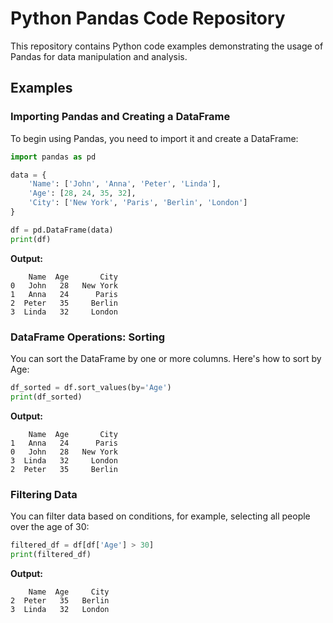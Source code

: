 
# Python Pandas Code Repository

This repository contains Python code examples demonstrating the usage of Pandas for data manipulation and analysis.

## Examples

### Importing Pandas and Creating a DataFrame

To begin using Pandas, you need to import it and create a DataFrame:

```python
import pandas as pd

data = {
    'Name': ['John', 'Anna', 'Peter', 'Linda'],
    'Age': [28, 24, 35, 32],
    'City': ['New York', 'Paris', 'Berlin', 'London']
}

df = pd.DataFrame(data)
print(df)
```

**Output:**
```
    Name  Age       City
0   John   28   New York
1   Anna   24      Paris
2  Peter   35     Berlin
3  Linda   32     London
```

### DataFrame Operations: Sorting

You can sort the DataFrame by one or more columns. Here's how to sort by Age:

```python
df_sorted = df.sort_values(by='Age')
print(df_sorted)
```

**Output:**
```
    Name  Age       City
1   Anna   24      Paris
0   John   28   New York
3  Linda   32     London
2  Peter   35     Berlin
```

### Filtering Data

You can filter data based on conditions, for example, selecting all people over the age of 30:

```python
filtered_df = df[df['Age'] > 30]
print(filtered_df)
```

**Output:**
```
    Name  Age     City
2  Peter   35   Berlin
3  Linda   32   London
```




